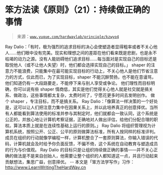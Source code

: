 # 笨方法读《原则》（21）：持续做正确的事情

> 来源：[`www.yuque.com/hardwaylab/principle/kzwyo4`](https://www.yuque.com/hardwaylab/principle/kzwyo4)

<ne-p id="8601be8c5ab421b7cec3329543e0512e_p_2" data-lake-id="8601be8c5ab421b7cec3329543e0512e_p_2"><ne-text id="u1d3863ea" ne-bold="true">Ray Dalio：「有时，极为强烈的追求目标的决心会使塑造者显得粗率或者不关心他人……他们眼中没有完美。现实和理想之间的差距在他们看来既是悲剧，也是永不枯竭的动力之源。没有人能妨碍他们追求目标……每当面对是实现自己的目标还是取悦他人（或不让他人失望）时，他们都会选择实现自己的目标。」</ne-text></ne-p> <ne-p id="ea4043584cdac238e4814e853bff6958_p_4" data-lake-id="ea4043584cdac238e4814e853bff6958_p_4"><ne-text id="u8a319807">shaper 的注意力不能浪费，只能集中在最可能实现目标的行动上，不关心他人是他们节省注意力的方式，仅此而已，为了实现目标，shaper 不能沉醉赞扬，也不能在意谩骂，他们知道仍有一大段路要走，不能停下来与别人享受或争论。</ne-text></ne-p> <ne-p id="382eeb4f945db8f53a0b21bcb88fced5_p_6" data-lake-id="382eeb4f945db8f53a0b21bcb88fced5_p_6"><ne-text id="uc91ed983">他们理性而目标明确，你可以说有些 shaper 情商低，其实是他们觉得关心他人就是社交就是搞关系、做政治，这些事情都太复杂，太费时间了，宁愿花更多时间去发明创作。</ne-text></ne-p> <ne-p id="89466090a4de3c3685aa85636d349d5a_p_8" data-lake-id="89466090a4de3c3685aa85636d349d5a_p_8"><ne-text id="u3e9c12e7">做个 shaper ，专注目标，而不是搞关系。</ne-text></ne-p> <ne-p id="93bb2c48a31b241b2993a457c3466cbb_p_10" data-lake-id="93bb2c48a31b241b2993a457c3466cbb_p_10"><ne-text id="u329d5da1" ne-bold="true">Ray Dalio：「像算法一样决策的一个好处是，这可以让人们把注意力集中在因果关系上，并以此培养真正的创意择优。当所有人都能看到算法使用的标准并参与其制定时，他们就都会一致认同，这个系统是公正的，并放心地让计算机考察证据，正确地对人做出评估，给他们分配合理的职权。算法本质上就是在连续性基础上运行的原则。」</ne-text></ne-p> <ne-p id="403f4b94b74a427abf82ffdf023a4f2a_p_12" data-lake-id="403f4b94b74a427abf82ffdf023a4f2a_p_12"><ne-text id="ud0da1c7b">Ray Dalio 将组织管理视为计算机系统，按照公开、公正、公平的原则做算法标准，所有人按同样的标准评判。</ne-text></ne-p> <ne-p id="9ec8737dd38a9730a6b2c2a4cce419d3_p_14" data-lake-id="9ec8737dd38a9730a6b2c2a4cce419d3_p_14"><ne-text id="u73688647">成员在组织的行动就像学编程一样，计算机整合了一套原则算法，你输入错误的代码，计算机就会及时给予你负面反馈，不偏不倚，这个系统在自动教育与塑造成员的行为与价值观。</ne-text></ne-p> <ne-p id="d017a33a8d9bc9dd6f71e3dceeae763c_p_16" data-lake-id="d017a33a8d9bc9dd6f71e3dceeae763c_p_16"><ne-text id="ud8a33bbb">Ray Dalio 的目标只是让组织持续做正确的事情——并不关心正确的做法是不是来自创始人，他需要让整个组织的人都知道这一点，并且行动起来贡献想法，集思广益，创意择优。</ne-text></ne-p> <ne-p id="32c807e771f227f424bd90808d974237_p_18" data-lake-id="32c807e771f227f424bd90808d974237_p_18"><ne-text id="u992187eb">--</ne-text></ne-p> <ne-p id="4b5b409f346b9110d81cea7f1900d7ee_p_20" data-lake-id="4b5b409f346b9110d81cea7f1900d7ee_p_20"><ne-text id="u131d5e18">本文是「笨方法学写作」习作：</ne-text>[<ne-text id="u33468773">http://www.LearnWritingTheHardWay.cn</ne-text>](http://www.LearnWritingTheHardWay.cn)</ne-p>